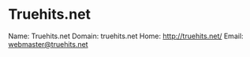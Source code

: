 
# Truehits.net

Name: Truehits.net
Domain: truehits.net
Home: http://truehits.net/
Email: webmaster@truehits.net
